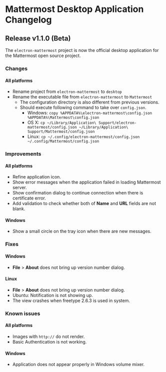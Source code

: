 # Mattermost Desktop Application Changelog

## Release v1.1.0 (Beta)

The `electron-mattermost` project is now the official desktop application for the Mattermost open source project.


### Changes

#### All platforms

- Rename project from `electron-mattermost` to  `desktop`
- Rename the executable file from `electron-mattermost` to `Mattermost`
  - The configuration directory is also different from previous versions.
  - Should execute following command to take over `config.json`.
    - Windows: `copy %APPDATA%\electron-mattermost\config.json %APPDATA%\Mattermost\config.json`
    - OS X: `cp ~/Library/Application\ Support/electron-mattermost/config.json ~/Library/Application\ Support/Mattermost/config.json`
    - Linux: `cp ~/.config/electron-mattermost/config.json ~/.config/Mattermost/config.json`


### Improvements

#### All platforms
- Refine application icon.
- Show error messages when the application failed in loading Mattermost server.
- Show confirmation dialog to continue connection when there is certificate error.
- Add validation to check whether both of **Name** and **URL** fields are not blank.

#### Windows
- Show a small circle on the tray icon when there are new messages.


### Fixes

#### Windows
- **File** > **About** does not bring up version number dialog.

#### Linux
- **File** > **About** does not bring up version number dialog.
- Ubuntu: Notification is not showing up.
- The view crashes when freetype 2.6.3 is used in system.


### Known issues

#### All platforms
- Images with `http://` do not render.
- Basic Authentication is not working.

#### Windows
- Application does not appear properly in Windows volume mixer.
